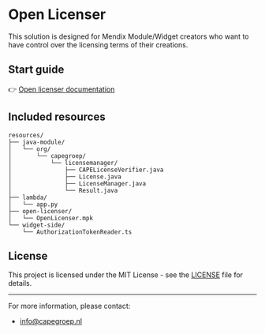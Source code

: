 # Open Licenser

This solution is designed for Mendix Module/Widget creators who want to have control over the licensing terms of their creations.

## Start guide

👉 [Open licenser documentation](https://capegroep.github.io/open-licenser/#/)


## Included resources

```
resources/
├── java-module/
│   └── org/
│       └── capegroep/
│           └── licensemanager/
│               ├── CAPELicenseVerifier.java
│               ├── License.java
│               ├── LicenseManager.java
│               └── Result.java
├── lambda/
│   └── app.py
├── open-licenser/
│   └── OpenLicenser.mpk
└── widget-side/
    └── AuthorizationTokenReader.ts
```
## License

This project is licensed under the MIT License - see the [LICENSE](LICENSE) file for details.

---

For more information, please contact:

- info@capegroep.nl